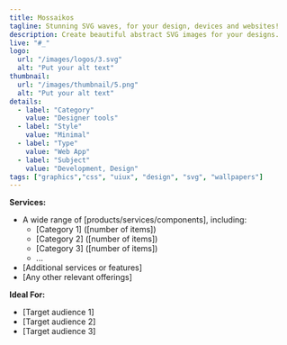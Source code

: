 ```yaml
---
title: Mossaikos
tagline: Stunning SVG waves, for your design, devices and websites!
description: Create beautiful abstract SVG images for your designs.
live: "#_"
logo:
  url: "/images/logos/3.svg"
  alt: "Put your alt text"
thumbnail:
  url: "/images/thumbnail/5.png"
  alt: "Put your alt text"
details:
  - label: "Category"
    value: "Designer tools"
  - label: "Style"
    value: "Minimal"
  - label: "Type"
    value: "Web App"
  - label: "Subject"
    value: "Development, Design"
tags: ["graphics","css", "uiux", "design", "svg", "wallpapers"]
---
```


    

**Services:**

- A wide range of [products/services/components], including:
  - [Category 1] ([number of items])
  - [Category 2] ([number of items])
  - [Category 3] ([number of items])
  - ...
- [Additional services or features]
- [Any other relevant offerings]

**Ideal For:**

- [Target audience 1]
- [Target audience 2]
- [Target audience 3]
